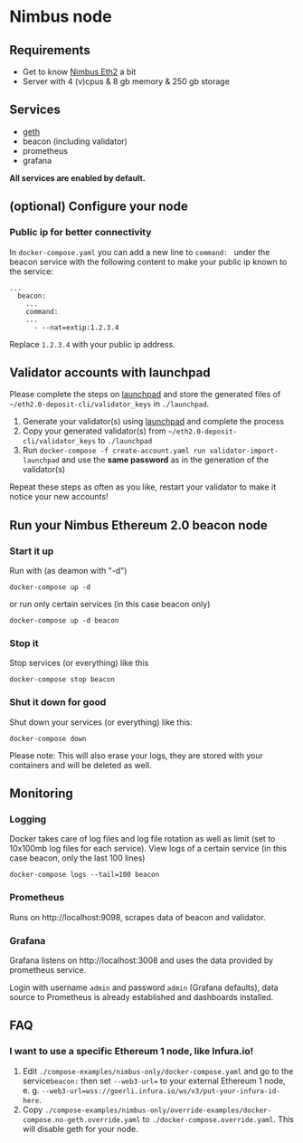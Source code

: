 # Nimbus node

## Requirements
* Get to know [Nimbus Eth2](https://nimbus.team/docs/eth2.html) a bit
* Server with 4 (v)cpus & 8 gb memory & 250 gb storage

## Services
* [geth](https://github.com/ethereum/go-ethereum)
* beacon (including validator)
* prometheus
* grafana

**All services are enabled by default.**

## (optional) Configure your node

### Public ip for better connectivity
In `docker-compose.yaml` you can add a new line to `command: ` under the beacon service with the following content to make your public ip known to the service:
```
...
  beacon:
    ...
    command:
    ...
      - --nat=extip:1.2.3.4
```
Replace `1.2.3.4` with your public ip address.

## Validator accounts with launchpad
Please complete the steps on [launchpad](https://launchpad.ethereum.org/) and store the generated files of `~/eth2.0-deposit-cli/validator_keys` in `./launchpad`. 

1. Generate your validator(s) using [launchpad](https://launchpad.ethereum.org/) and complete the process
2. Copy your generated validator(s) from `~/eth2.0-deposit-cli/validator_keys` to `./launchpad`
3. Run `docker-compose -f create-account.yaml run validator-import-launchpad` and use the **same password** as in the generation of the validator(s)

Repeat these steps as often as you like, restart your validator to make it notice your new accounts!

## Run your Nimbus Ethereum 2.0 beacon node

### Start it up
Run with (as deamon with "-d")
```
docker-compose up -d
```
or run only certain services (in this case beacon only)
```
docker-compose up -d beacon
```

### Stop it
Stop services (or everything) like this
```
docker-compose stop beacon
```

### Shut it down for good
Shut down your services (or everything) like this:
```
docker-compose down
```
Please note: This will also erase your logs, they are stored with your containers and will be deleted as well.

## Monitoring
### Logging
Docker takes care of log files and log file rotation as well as limit (set to 10x100mb log files for each service).
View logs of a certain service (in this case beacon, only the last 100 lines)
```
docker-compose logs --tail=100 beacon
```

### Prometheus
Runs on http://localhost:9098, scrapes data of beacon and validator.

### Grafana
Grafana listens on http://localhost:3008 and uses the data provided by prometheus service.

Login with username `admin` and password `admin` (Grafana defaults), data source to Prometheus is already established and dashboards installed.

## FAQ
### I want to use a specific Ethereum 1 node, like Infura.io!
1. Edit `./compose-examples/nimbus-only/docker-compose.yaml` and go to the service`beacon:` then set `--web3-url=` to your external Ethereum 1 node, e. g. `--web3-url=wss://goerli.infura.io/ws/v3/put-your-infura-id-here`.
2. Copy `./compose-examples/nimbus-only/override-examples/docker-compose.no-geth.override.yaml` to `./docker-compose.override.yaml`. This will disable geth for your node.
